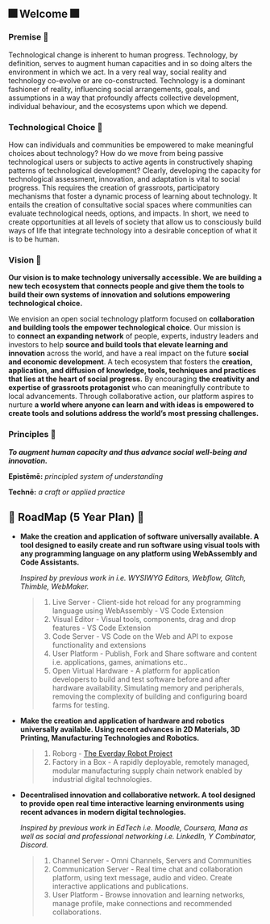 ## 🎆 Welcome 🎆


### Premise 🎈

Technological change is inherent to human progress. Technology, by definition, serves to augment human capacities and in so doing alters the environment in which we act. In a very real way, social reality and technology co-evolve or are co-constructed.  Technology is a dominant fashioner of reality, influencing social arrangements, goals, and assumptions in a way that profoundly affects collective development, individual behaviour, and the ecosystems upon which we depend. 


### Technological Choice 🎈

How can individuals and communities be empowered to make meaningful choices about technology? How do we move from being passive technological users or subjects to active agents in constructively shaping patterns of technological development? Clearly, developing the capacity for technological assessment, innovation, and adaptation is vital to social progress. This requires the creation of grassroots, participatory mechanisms that foster a dynamic process of learning about technology. It entails the creation of consultative social spaces where communities can evaluate technological needs, options, and impacts. In short, we need to create opportunities at all levels of society that allow us to consciously build ways of life that integrate technology into a desirable conception of what it is to be human.


### Vision 🎈

**Our vision is to make technology universally accessible. We are building a new tech ecosystem that connects people and give them the tools to build their own systems of innovation and solutions empowering technological choice.**

We envision an open social technology platform focused on **collaboration and building tools the empower technological choice**. Our mission is to **connect an expanding network** of people, experts, industry leaders and investors to help **source and build tools that elevate learning and innovation** across the world, and have a real impact on the future **social and economic development**. A tech ecosystem that fosters the **creation, application, and diffusion of knowledge, tools, techniques and practices that lies at the heart of social progress.** By encouraging **the creativity and expertise of grassroots protagonist** who can meaningfully contribute to local advancements. Through collaborative action, our platform aspires to nurture **a world where anyone can learn and with ideas is empowered to create tools and solutions address the world’s most pressing challenges.**


### Principles 🎈

***To augment human capacity and thus advance social well-being and innovation.***

**Epistēmē:** *principled system of understanding*

**Technē:** *a craft or applied practice*


## 🎇 RoadMap (5 Year Plan) 🎇

* **Make the creation and application of software universally available. A tool designed to easily create and run software using visual tools with any programming language on any platform using WebAssembly and Code Assistants.** 

    *Inspired by previous work in i.e. WYSIWYG Editors, Webflow, Glitch, Thimble, WebMaker.*

    > 1. Live Server - Client-side hot reload for any programming language using WebAssembly - VS Code Extension 
    > 2. Visual Editor - Visual tools, components, drag and drop features - VS Code Extension 
    > 3. Code Server - VS Code on the Web and API to expose functionality and extensions  
    > 4. User Platform - Publish, Fork and Share software and content i.e. applications, games, animations etc..
    > 5. Open Virtual Hardware - A platform for application developers to build and test software before and after hardware availability. Simulating memory and peripherals, removing the complexity of building and configuring board farms for testing.

* **Make the creation and application of hardware and robotics universally available. Using recent advances in 2D Materials, 3D Printing, Manufacturing Technologies and Robotics.**

    > 1. Roborg - [The Everday Robot Project](https://github.com/roboapps)
    > 2. Factory in a Box - A rapidly deployable, remotely managed, modular manufacturing supply chain network enabled by industrial digital technologies.

* **Decentralised innovation and collaborative network. A tool designed to provide open real time interactive learning environments using recent advances in modern digital technologies.** 

    *Inspired by previous work in EdTech i.e. Moodle, Coursera, Mana as well as social and professional networking i.e. LinkedIn, Y Combinator, Discord.* 

    > 1. Channel Server - Omni Channels, Servers and Communities 
    > 2. Communication Server - Real time chat and collaboration platform, using text message, audio and video. Create interactive applications and publications.   
    > 4. User Platform - Browse innovation and learning networks, manage profile, make connections and recommended collaborations.

